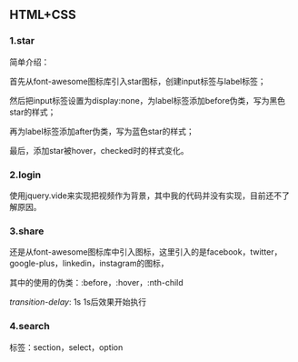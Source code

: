 ## HTML+CSS



### 1.star

简单介绍：

首先从font-awesome图标库引入star图标，创建input标签与label标签；

然后把input标签设置为display:none，为label标签添加before伪类，写为黑色star的样式；

再为label标签添加after伪类，写为蓝色star的样式；

最后，添加star被hover，checked时的样式变化。 

### 2.login

使用jquery.vide来实现把视频作为背景，其中我的代码并没有实现，目前还不了解原因。

### 3.share

还是从font-awesome图标库中引入图标，这里引入的是facebook，twitter，google-plus，linkedin，instagram的图标，

其中的使用的伪类：:before，:hover，:nth-child

*transition-delay*: 1s	1s后效果开始执行

### 4.search

标签：section，select，option